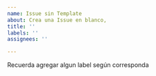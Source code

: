 ```yaml
---
name: Issue sin Template
about: Crea una Issue en blanco,
title: ''
labels: ''
assignees: ''

---
```


Recuerda agregar algun label según corresponda
